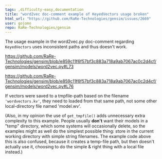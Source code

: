 ```yaml
---
tags: ,difficulty-easy,documentation
title: "word2vec doc-comment example of KeyedVectors usage broken"
html_url: "https://github.com/RaRe-Technologies/gensim/issues/2669"
user: gojomo
repo: RaRe-Technologies/gensim
---
```


The usage example in the word2vec.py doc-comment regarding `KeyedVectors` uses inconsistent paths and thus doesn't work. 

https://github.com/RaRe-Technologies/gensim/blob/e859c11f6f57bf3c883a718a9ab7067ac0c2d4cf/gensim/models/word2vec.py#L73

https://github.com/RaRe-Technologies/gensim/blob/e859c11f6f57bf3c883a718a9ab7067ac0c2d4cf/gensim/models/word2vec.py#L76

If vectors were saved to a tmpfile-path based on the filename `'wordvectors.kv'`, they need to loaded from that same path, not some other local-directory file named 'model.wv'.

(Also, in my opinion the use of `get_tmpfile()` adds unnecessary extra complexity to this example. People usually **don't** want their models in a "temp" directory, which some systems will occasionally delete, so the examples might as well do the simplest possible thing: store in the current working directory with simple string filenames. The example code above this is also confused, because it creates a temp-file path, but then doesn't actually use it, choosing to do the simple & right thing with a local file instead.)